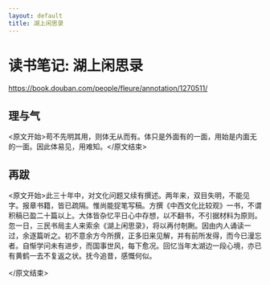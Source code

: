 ```yaml
---
layout: default
title: 湖上闲思录
---
```


# 读书笔记: 湖上闲思录

<https://book.douban.com/people/fleure/annotation/1270511/>
## 理与气

<原文开始>苟不先明其用，则体无从而有。体只是外面有的一面，用始是内面无的一面。因此体易见，用难知。</原文结束>
## 再跋

<原文开始>此三十年中，对文化问题又续有撰述。两年来，双目失明，不能见字。报章书籍，皆已疏隔。惟尚能捉笔写稿。方撰《中西文化比较观》一书，不谓积稿已盈二十篇以上。大体皆杂忆平日心中存想，以不翻书，不引据材料为原则。忽一日，三民书局主人来索余《湖上闲思录》，将以再付剞劂。因由内人诵读一过，余逐篇听之。初不意余方今所撰，正多旧来见解，并有前所发得，而今已漫忘者。自惭学问未有进步，而国事世风，每下愈况。回忆当年太湖边一段心境，亦已有黄鹤一去不复返之状。抚今追昔，感慨何似。

</原文结束>
